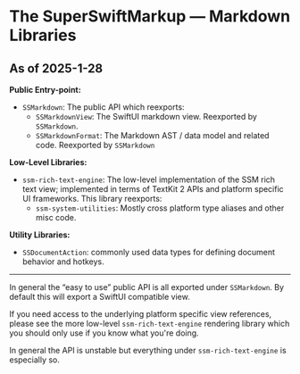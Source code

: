 # The SuperSwiftMarkup — Markdown Libraries

## As of 2025-1-28

**Public Entry-point:**
- `SSMarkdown`: The public API which reexports:
    - `SSMarkdownView`: The SwiftUI markdown view. Reexported by `SSMarkdown`.
    - `SSMarkdownFormat`: The Markdown AST / data model and related code. Reexported by `SSMarkdown` 

**Low-Level Libraries:**
- `ssm-rich-text-engine`: The low-level implementation of the SSM rich text view; implemented in terms of TextKit 2 APIs and platform specific UI frameworks. This library reexports:
    - `ssm-system-utilities`: Mostly cross platform type aliases and other misc code.

**Utility Libraries:**
- `SSDocumentAction`: commonly used data types for defining document behavior and hotkeys.

---

In general the “easy to use” public API is all exported under `SSMarkdown`. By default this will export a SwiftUI compatible view. 

If you need access to the underlying platform specific view references, please see the more low-level `ssm-rich-text-engine` rendering library which you should only use if you know what you're doing. 

In general the API is unstable but everything under `ssm-rich-text-engine` is especially so. 
